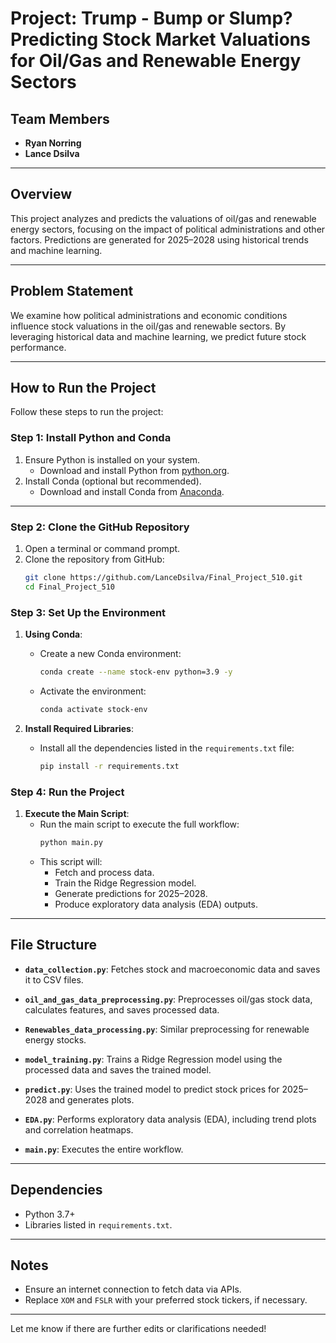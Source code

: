 # Project: Trump - Bump or Slump? Predicting Stock Market Valuations for Oil/Gas and Renewable Energy Sectors

## Team Members
- **Ryan Norring**  
- **Lance Dsilva**

---

## Overview

This project analyzes and predicts the valuations of oil/gas and renewable energy sectors, focusing on the impact of political administrations and other factors. Predictions are generated for 2025–2028 using historical trends and machine learning.

---

## Problem Statement

We examine how political administrations and economic conditions influence stock valuations in the oil/gas and renewable sectors. By leveraging historical data and machine learning, we predict future stock performance.

---

## How to Run the Project

Follow these steps to run the project:

### Step 1: Install Python and Conda
1. Ensure Python is installed on your system.
   - Download and install Python from [python.org](https://python.org/downloads).
2. Install Conda (optional but recommended).
   - Download and install Conda from [Anaconda](https://www.anaconda.com/products/distribution).

---

### Step 2: Clone the GitHub Repository
1. Open a terminal or command prompt.
2. Clone the repository from GitHub:
   ```bash
   git clone https://github.com/LanceDsilva/Final_Project_510.git
   cd Final_Project_510

### Step 3: Set Up the Environment

1. **Using Conda**:
   - Create a new Conda environment:
     ```bash
     conda create --name stock-env python=3.9 -y
     ```
   - Activate the environment:
     ```bash
     conda activate stock-env
     ```

2. **Install Required Libraries**:
   - Install all the dependencies listed in the `requirements.txt` file:
     ```bash
     pip install -r requirements.txt
     ```

### Step 4: Run the Project

1. **Execute the Main Script**:
   - Run the main script to execute the full workflow:
     ```bash
     python main.py
     ```
   - This script will:
     - Fetch and process data.
     - Train the Ridge Regression model.
     - Generate predictions for 2025–2028.
     - Produce exploratory data analysis (EDA) outputs.

---

## File Structure

- **`data_collection.py`**:
  Fetches stock and macroeconomic data and saves it to CSV files.

- **`oil_and_gas_data_preprocessing.py`**:
  Preprocesses oil/gas stock data, calculates features, and saves processed data.

- **`Renewables_data_processing.py`**:
  Similar preprocessing for renewable energy stocks.

- **`model_training.py`**:
  Trains a Ridge Regression model using the processed data and saves the trained model.

- **`predict.py`**:
  Uses the trained model to predict stock prices for 2025–2028 and generates plots.

- **`EDA.py`**:
  Performs exploratory data analysis (EDA), including trend plots and correlation heatmaps.

- **`main.py`**:
  Executes the entire workflow.

---


## Dependencies

- Python 3.7+
- Libraries listed in `requirements.txt`.

---

## Notes

- Ensure an internet connection to fetch data via APIs.
- Replace `XOM` and `FSLR` with your preferred stock tickers, if necessary.

---

Let me know if there are further edits or clarifications needed!
